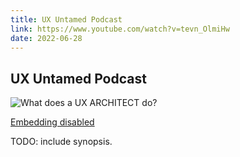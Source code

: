 ```yaml
---
title: UX Untamed Podcast
link: https://www.youtube.com/watch?v=tevn_OlmiHw
date: 2022-06-28
---
```


## UX Untamed Podcast

![What does a UX ARCHITECT do?](https://i.ytimg.com/vi/tevn_OlmiHw/maxresdefault.jpg)

[Embedding disabled](https://www.youtube.com/watch?v=tevn_OlmiHw)

TODO: include synopsis.
